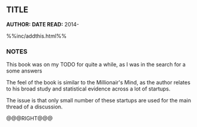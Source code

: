 TITLE
---------------

**AUTHOR:**
**DATE READ:** 2014-

%%inc/addthis.html%%

### NOTES ###

This book was on my TODO for quite a while, as I was in the search for a
some answers 

The feel of the book is similar to the Millionair's Mind, as the author
relates to his broad study and statistical evidence across a lot of
startups.

The issue is that only small number of these startups are used for the main
thread of a discussion.


@@@RIGHT@@@
